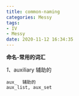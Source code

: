 ```yaml
---
title: common-naming
categories: Messy
tags: 
- IV
- Messy
date: 2020-11-12 16:34:35
---
```


**命名-常用的词汇**

*1*、auxiliary 辅助的

```
aux_  辅助的
aux_list, aux_set
```

